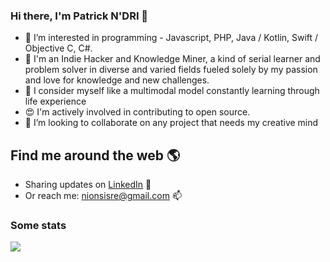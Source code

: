 ### Hi there, I'm Patrick N'DRI 👋

- 👀 I’m interested in programming - Javascript, PHP, Java / Kotlin, Swift / Objective C, C#.
- 🧠 I'm an Indie Hacker and Knowledge Miner, a kind of serial learner and problem solver in diverse and varied fields fueled solely by my passion and love for knowledge and new challenges.
- 🤖 I consider myself like a multimodal model constantly learning through life experience
- 😍 I'm actively involved in contributing to open source.
- 💞️ I’m looking to collaborate on any project that needs my creative mind

## Find me around the web 🌎

- Sharing updates on [LinkedIn](https://www.linkedin.com/in/nionsisre/) 💼
- Or reach me: nionsisre@gmail.com 📫

### Some stats

<!--<img height="180em" src="https://github-readme-stats.vercel.app/api?username=nionsisre&show_icons=true&count_private=true" alt="Kouassi Nionsis-re NDRI's github stats" />
<img src="https://github-readme-stats.vercel.app/api/top-langs/?username=nionsisre&count_private=true&layout=compact&langs_count=10" alt="Kouassi Nionsis-re NDRI's github top languages" />

<img src="https://github-readme-streak-stats.herokuapp.com/?user=nionsisre&show_icons=true&count_private=true" />-->

![](http://github-profile-summary-cards.vercel.app/api/cards/profile-details?username=nionsisre&theme=github_dark)
